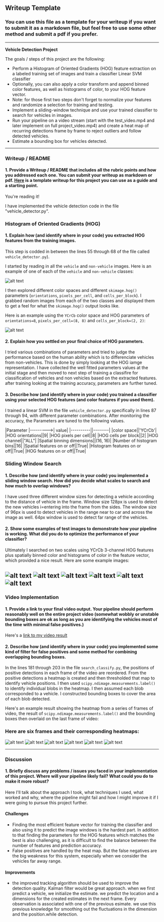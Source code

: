 ## Writeup Template
### You can use this file as a template for your writeup if you want to submit it as a markdown file, but feel free to use some other method and submit a pdf if you prefer.

---

**Vehicle Detection Project**

The goals / steps of this project are the following:

* Perform a Histogram of Oriented Gradients (HOG) feature extraction on a labeled training set of images and train a classifier Linear SVM classifier
* Optionally, you can also apply a color transform and append binned color features, as well as histograms of color, to your HOG feature vector. 
* Note: for those first two steps don't forget to normalize your features and randomize a selection for training and testing.
* Implement a sliding-window technique and use your trained classifier to search for vehicles in images.
* Run your pipeline on a video stream (start with the test_video.mp4 and later implement on full project_video.mp4) and create a heat map of recurring detections frame by frame to reject outliers and follow detected vehicles.
* Estimate a bounding box for vehicles detected.

[//]: # (Image References)
[image1]: ./examples/car_not_car.png
[image2]: ./examples/HOG_example.jpg
[image3]: ./examples/sliding_windows.jpg
[image4]: ./examples/sliding_window.jpg
[image5]: ./examples/bboxes_and_heat.png
[image6]: ./examples/labels_map.png
[image7]: ./examples/output_bboxes.png

[image8]: ./images/test1.jpg
[image9]: ./images/test2.jpg
[image10]: ./images/test3.jpg
[image11]: ./images/test4.jpg
[image12]: ./images/test5.jpg
[image13]: ./images/test6.jpg

[image14]: ./images/full_pipeline/test1.png
[image15]: ./images/full_pipeline/test2.png
[image16]: ./images/full_pipeline/test3.png
[image17]: ./images/full_pipeline/test4.png
[image18]: ./images/full_pipeline/test5.png
[image19]: ./images/full_pipeline/test6.png

[video1]: ./project_video_cars_1.mp4


---


### Writeup / README

#### 1. Provide a Writeup / README that includes all the rubric points and how you addressed each one.  You can submit your writeup as markdown or pdf.  [Here](https://github.com/udacity/CarND-Vehicle-Detection/blob/master/writeup_template.md) is a template writeup for this project you can use as a guide and a starting point.  

You're reading it!


I have implemented the vehicle detection code in the file "vehicle_detector.py".

### Histogram of Oriented Gradients (HOG)

#### 1. Explain how (and identify where in your code) you extracted HOG features from the training images.

This step is codded in between the lines 55 through 68 of the file called `vehicle_detector.py`).   

I started by reading in all the `vehicle` and `non-vehicle` images.  Here is an example of one of each of the `vehicle` and `non-vehicle` classes:

![alt text][image1]

I then explored different color spaces and different `skimage.hog()` parameters (`orientations`, `pixels_per_cell`, and `cells_per_block`).  I grabbed random images from each of the two classes and displayed them to get a feel for what the `skimage.hog()` output looks like.

Here is an example using the `YCrCb` color space and HOG parameters of `orientations=8`, `pixels_per_cell=(8, 8)` and `cells_per_block=(2, 2)`:


![alt text][image2]

#### 2. Explain how you settled on your final choice of HOG parameters.

I tried various combinations of parameters and tried to judge the performance based on the human ability which is to differenciate vehicles from non-vehicles. This is done by simply looking at the HOG iamge representation. I have collected the well fitted parameters values at the initial stage and then moved to next step of training a classifire for classification of vehicles and non vehicles based on the extracted features. after training looking at the training accuracy, parameters are further tuned.

#### 3. Describe how (and identify where in your code) you trained a classifier using your selected HOG features (and color features if you used them).

I trained a linear SVM in the file `vehicle_detector.py` specifically in lines 87 through 94, with different parameter combinations. After monitoring the accuracy, the Parameters are tuned to the following values.

|Parameter |--------->| value|
|----------||--------|
|color space||'YCrCb'|
|HOG orientations||9|
|HOG pixels per cell||8|
|HOG cells per block||2|
|HOG channel||"ALL"|
|Spatial binning dimensions||(16, 16)|
|Number of histogram bins||16|
|Spatial features on or off||True|
|Histogram features on or off||True|
|HOG features on or off||True|



### Sliding Window Search

#### 1. Describe how (and identify where in your code) you implemented a sliding window search.  How did you decide what scales to search and how much to overlap windows?

I have used three different window sizes for detecting a vehicle according to the distance of vehicle in the frame. Window size 128px is used to detect the new vehicles i=entering into the frame from the sides. The window size of 96px is used to detect vehicles in the range near to car and across the image as well. 64px window is used to detect far range of the vehicles.


#### 2. Show some examples of test images to demonstrate how your pipeline is working.  What did you do to optimize the performance of your classifier?

Ultimately I searched on two scales using YCrCb 3-channel HOG features plus spatially binned color and histograms of color in the feature vector, which provided a nice result.  Here are some example images:

![alt text][image8]
![alt text][image9]
![alt text][image10]
![alt text][image11]
![alt text][image12]
![alt text][image13]
---

### Video Implementation

#### 1. Provide a link to your final video output.  Your pipeline should perform reasonably well on the entire project video (somewhat wobbly or unstable bounding boxes are ok as long as you are identifying the vehicles most of the time with minimal false positives.)
Here's a [link to my video result](./project_video_cars_1.mp4)


#### 2. Describe how (and identify where in your code) you implemented some kind of filter for false positives and some method for combining overlapping bounding boxes.

In the lines 181 through 203 in the file `search_classify.py`, the positions of positive detections in each frame of the video are reordered.  From the positive detections a heatmap is created and then thresholded that map to identify vehicle positions.  I then used `scipy.ndimage.measurements.label()` to identify individual blobs in the heatmap.  I then assumed each blob corresponded to a vehicle.  I constructed bounding boxes to cover the area of each blob detected.

Here's an example result showing the heatmap from a series of frames of video, the result of `scipy.ndimage.measurements.label()` and the bounding boxes then overlaid on the last frame of video:

### Here are six frames and their corresponding heatmaps:

![alt text][image14]
![alt text][image15]
![alt text][image16]
![alt text][image17]
![alt text][image18]
![alt text][image19]

---

### Discussion

#### 1. Briefly discuss any problems / issues you faced in your implementation of this project.  Where will your pipeline likely fail?  What could you do to make it more robust?

Here I'll talk about the approach I took, what techniques I used, what worked and why, where the pipeline might fail and how I might improve it if I were going to pursue this project further.

#### Challenges
* Finding the most efficient feature vector for training the classifier and also using it to predict the image windows is the hardest part. In addition to that finding the parameters for the HOG features which matches the best is also challenging, as it is difficult to find the balance between the number of features and prediction accuracy.
* False positives are handled by the heat map. But the false negatives are the big weakness for this system, especially when we consider the vehicles far away range.

#### Improvements 
* the improved tracking algorithm should be used to improve the detection quality. Kalman filter would be great approach. when we first predict a vehicle, we initialize the estimate. we predict the location and a dimensions for the created estimates in the next frame. Every observation is associated with one of the previous esimate. we use this previous knowledge for smoothing out the fluctuations in the dimension and the position.while detection.


  
